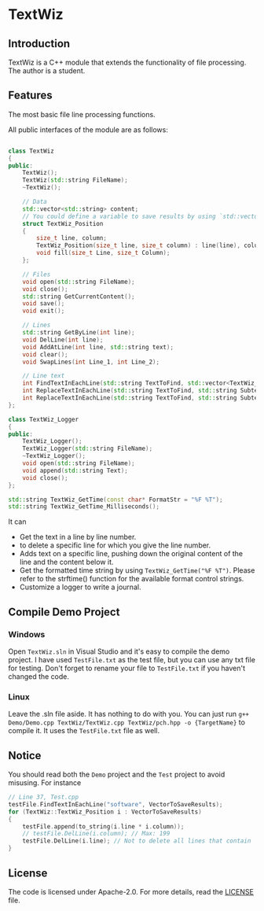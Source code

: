 # TextWiz

## Introduction
TextWiz is a C++ module that extends the functionality of file processing. The author is a student.

## Features
The most basic file line processing functions.

All public interfaces of the module are as follows:

```cpp

class TextWiz
{
public:
	TextWiz();
	TextWiz(std::string FileName);
	~TextWiz();

	// Data
	std::vector<std::string> content;
	// You could define a variable to save results by using `std::vector<TextWiz::TextWiz_Position> variableName`
	struct TextWiz_Position
	{
		size_t line, column;
		TextWiz_Position(size_t line, size_t column) : line(line), column(column) { }
		void fill(size_t Line, size_t Column);
	};

	// Files
	void open(std::string FileName);
	void close();
	std::string GetCurrentContent();
	void save();
	void exit();

	// Lines
	std::string GetByLine(int line);
	void DelLine(int line);
	void AddAtLine(int line, std::string text);
	void clear();
	void SwapLines(int Line_1, int Line_2);

	// Line text
	int FindTextInEachLine(std::string TextToFind, std::vector<TextWiz_Position>& VectorToSaveResults);
	int ReplaceTextInEachLine(std::string TextToFind, std::string Subtext, std::vector<TextWiz_Position>& VectorToSaveResults);
	int ReplaceTextInEachLine(std::string TextToFind, std::string Subtext); 
};
```

```cpp
class TextWiz_Logger
{
public:
	TextWiz_Logger();
	TextWiz_Logger(std::string FileName);
	~TextWiz_Logger();
	void open(std::string FileName);
	void append(std::string Text);
	void close();
};
```

```cpp
std::string TextWiz_GetTime(const char* FormatStr = "%F %T");
std::string TextWiz_GetTime_Milliseconds();

```

It can

- Get the text in a line by line number.
- to delete a specific line for which you give the line number.
- Adds text on a specific line, pushing down the original content of the line and the content below it.
- Get the formatted time string by using `TextWiz_GetTime("%F %T")`. Please refer to the strftime() function for the available format control strings.
- Customize a logger to write a journal.


## Compile Demo Project

### Windows
Open `TextWiz.sln` in Visual Studio and it's easy to compile the demo project. I have used `TestFile.txt` as the test file, but you can use any txt file for testing. Don't forget to rename your file to `TestFile.txt` if you haven't changed the code.

### Linux
Leave the .sln file aside. It has nothing to do with you. You can just run `g++ Demo/Demo.cpp TextWiz/TextWiz.cpp TextWiz/pch.hpp -o {TargetName}` to compile it. It uses the `TestFile.txt` file as well.


## Notice
You should read both the `Demo` project and the `Test` project to avoid misusing. For instance
```cpp
// Line 37, Test.cpp
testFile.FindTextInEachLine("software", VectorToSaveResults);
for (TextWiz::TextWiz_Position i : VectorToSaveResults)
{
	testFile.append(to_string(i.line * i.column));
	// testFile.DelLine(i.column); // Max: 199
	testFile.DelLine(i.line); // Not to delete all lines that contain 'software'. Line numbers will be changed each time you delete a line. So it's suggested to delete lines from the biggest line number to reach your purpose.
}
```

## License
The code is licensed under Apache-2.0. For more details, read the [LICENSE](./LICENSE) file.

